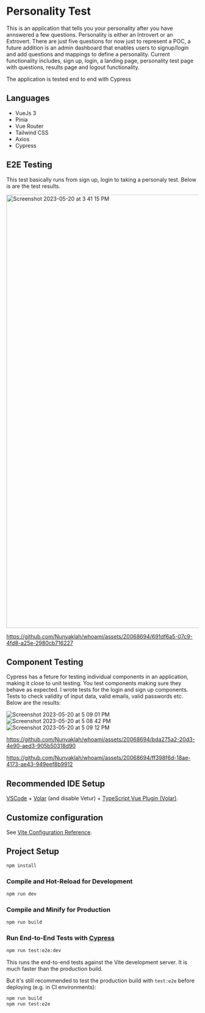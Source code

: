 # Personality Test

This is an application that tells you your personality after you have annswered a few questions. Personality is either an Introvert or an Extrovert. There are just five questions for now just to represent a POC, a future addition is an admin dashboard that enables users to signup/login and add questions and mappings to define a personality. Current functionality includes, sign up, login, a landing page, personality test page with questions, results page and logout functionality. 

The application is tested end to end with Cypress

## Languages

- VueJs 3
- Pinia
- Vue Router
- Tailwind CSS
- Axios
- Cypress

## E2E Testing

This test basically runs from sign up, login to taking a personaly test. Below is are the test results.

<img width="1133" alt="Screenshot 2023-05-20 at 3 41 15 PM" src="https://github.com/Nunyaklah/whoami/assets/20068694/92751c62-2f2f-4039-8600-1229d1087f54">

https://github.com/Nunyaklah/whoami/assets/20068694/691df6a5-07c9-4fd8-a25e-2980cb716227

## Component Testing

Cypress has a feture for testing individual components in an application, making it close to unit testing. You test components making sure they behave as expected. I wrote tests for the login and sign up components. Tests to check validity of input data, valid emails, valid passwords etc. 
Below are the results:

![Screenshot 2023-05-20 at 5 09 01 PM](https://github.com/Nunyaklah/whoami/assets/20068694/f219db63-ea89-4b7f-a447-1b89902f808c)
![Screenshot 2023-05-20 at 5 08 42 PM](https://github.com/Nunyaklah/whoami/assets/20068694/43c8f9bd-68f0-436e-9c5d-5d1757bd92be)
![Screenshot 2023-05-20 at 5 09 12 PM](https://github.com/Nunyaklah/whoami/assets/20068694/9d80279c-2ef0-46b8-be04-c9b61ffbdc23)


https://github.com/Nunyaklah/whoami/assets/20068694/bda275a2-20d3-4e90-aed3-905b50318d90

https://github.com/Nunyaklah/whoami/assets/20068694/ff398f6d-18ae-4173-ae43-949eef8b9912


## Recommended IDE Setup

[VSCode](https://code.visualstudio.com/) + [Volar](https://marketplace.visualstudio.com/items?itemName=Vue.volar) (and disable Vetur) + [TypeScript Vue Plugin (Volar)](https://marketplace.visualstudio.com/items?itemName=Vue.vscode-typescript-vue-plugin).

## Customize configuration

See [Vite Configuration Reference](https://vitejs.dev/config/).

## Project Setup

```sh
npm install
```

### Compile and Hot-Reload for Development

```sh
npm run dev
```

### Compile and Minify for Production

```sh
npm run build
```

### Run End-to-End Tests with [Cypress](https://www.cypress.io/)

```sh
npm run test:e2e:dev
```

This runs the end-to-end tests against the Vite development server.
It is much faster than the production build.

But it's still recommended to test the production build with `test:e2e` before deploying (e.g. in CI environments):

```sh
npm run build
npm run test:e2e
```
